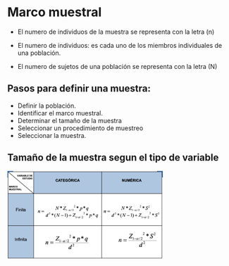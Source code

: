 # Marco muestral

- El numero de individuos de la muestra se representa con la letra (n)

* El numero de individuos: es cada uno de los miembros individuales de una población.

- El numero de sujetos de una población se representa con la letra (N)

## Pasos para definir una muestra:

- Definir la población.
- Identificar el marco muestral.
- Determinar el tamaño de la muestra
- Seleccionar un procedimiento de muestreo
- Seleccionar la muestra.


## Tamaño de la muestra segun el tipo de variable

<img src="img/formulas.png" width="70%">